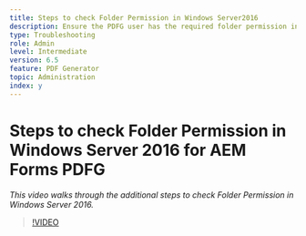 ```yaml
---
title: Steps to check Folder Permission in Windows Server2016
description: Ensure the PDFG user has the required folder permission in Windows Server 2016
type: Troubleshooting
role: Admin 
level: Intermediate  
version: 6.5
feature: PDF Generator
topic: Administration   
index: y
---
```


# Steps to check Folder Permission in Windows Server 2016 for AEM Forms PDFG

*This video walks through the additional steps to check Folder Permission in Windows Server 2016.*

>[!VIDEO](https://video.tv.adobe.com/v/335519?quality=9&learn=on)

